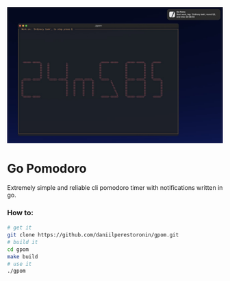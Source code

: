 <div align="center">
  <img alt="gpom" src="./docs/gpom.jpg" width="800px">
</div>

# Go Pomodoro

Extremely simple and reliable cli pomodoro timer with notifications written in go.

### How to:
```sh
# get it
git clone https://github.com/daniilperestoronin/gpom.git
# build it
cd gpom
make build
# use it 
./gpom
```